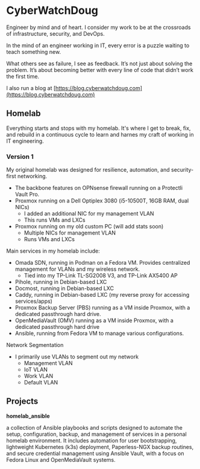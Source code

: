 # CyberWatchDoug
Engineer by mind and of heart. I consider my work to be at the crossroads of infrastructure, security, and DevOps.

In the mind of an engineer working in IT, every error is a puzzle waiting to teach something new. 

What others see as failure, I see as feedback. It’s not just about solving the problem. It’s about becoming better with every line of code that didn’t work the first time.

I also run a blog at [https://blog.cyberwatchdoug.com](https://blog.cyberwatchdoug.com)

## Homelab

Everything starts and stops with my homelab. It's where I get to break, fix, and rebuild in a continuous cycle to learn and harnes my craft of working in IT engineering.

### Version 1

My original homelab was designed for resilience, automation, and security-first networking.

- The backbone features on OPNsense firewall running on a Protectli Vault Pro.
- Proxmox running on a Dell Optiplex 3080 (i5-10500T, 16GB RAM, dual NICs)
  - I added an additional NIC for my management VLAN
  - This runs VMs and LXCs
- Proxmox running on my old custom PC (will add stats soon)
  - Multiple NICs for management VLAN
  - Runs VMs and LXCs

Main services in my homelab include:
- Omada SDN, running in Podman on a Fedora VM. Provides centralized management for VLANs and my wireless network.
  - Tied into my TP-Link TL-SG2008 V3, and TP-Link AX5400 AP
- Pihole, running in Debian-based LXC
- Docmost, running in Debian-based LXC
- Caddy, running in Debian-based LXC (my reverse proxy for accessing services/apps)
- Proxmox Backup Server (PBS) running as a VM inside Proxmox, with a dedicated passthrough hard drive.
- OpenMediaVault (OMV) running as a VM inside Proxmox, with a dedicated passthrough hard drive
- Ansible, running from Fedora VM to manage various configurations.

Network Segmentation
- I primarily use VLANs to segment out my network
  - Management VLAN
  - IoT VLAN
  - Work VLAN
  - Default VLAN

## Projects

**homelab_ansible**

  a collection of Ansible playbooks and scripts designed to automate the setup, configuration, backup, and management of services in a personal homelab environment. It includes automation for user bootstrapping, lightweight Kubernetes (k3s) deployment, Paperless-NGX backup routines, and secure credential management using Ansible Vault, with a focus on Fedora Linux and OpenMediaVault systems.

<!-- insert cool links here and trackers -->

<!-- ## Projects
A high-level overview of each of my github projects.  

###  -->
<!--
**cyberwatchdoug/cyberwatchdoug** is a ✨ _special_ ✨ repository because its `README.md` (this file) appears on your GitHub profile.

Here are some ideas to get you started:

- 🔭 I’m currently working on ...
- 🌱 I’m currently learning ...
- 👯 I’m looking to collaborate on ...
- 🤔 I’m looking for help with ...
- 💬 Ask me about ...
- 📫 How to reach me: ...
- 😄 Pronouns: ...
- ⚡ Fun fact: ...

For markdown formatting reference:
https://docs.github.com/en/get-started/writing-on-github/getting-started-with-writing-and-formatting-on-github/basic-writing-and-formatting-syntax#alerts

For emoji-cheat-sheet reference:
https://github.com/ikatyang/emoji-cheat-sheet/blob/master/README.md
-->
